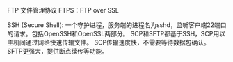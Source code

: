 FTP 文件管理协议
FTPS：FTP over SSL

SSH (Secure Shell): 一个守护进程，服务端的进程名为sshd，监听客户端22端口的请求。包括OpenSSH和OpenSSL两部分。
SCP和SFTP都基于SSH，SCP用以主机间通过网络快速传输文件。
SCP传输速度快，不需要等待数据包确认。
SFTP更强大，提供断点续传等功能。
